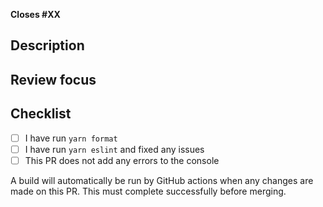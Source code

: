 **Closes #XX**

## Description

<!-- Describe the changes this PR has -->

## Review focus

<!-- Describe what reviewers should concentrate on (e.g. things you think could be implemented better, or made more efficient) -->

## Checklist

- [ ] I have run `yarn format`
- [ ] I have run `yarn eslint` and fixed any issues
- [ ] This PR does not add any errors to the console

A build will automatically be run by GitHub actions when any changes are made on this PR. This must complete successfully before merging.
